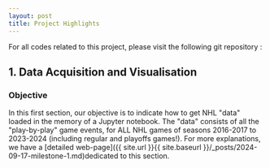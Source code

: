 ```yaml
---
layout: post
title: Project Highlights
---
```


For all codes related to this project, please visit the following git repository :

## 1. Data Acquisition and Visualisation

### Objective
In this first section, our objective is to indicate how to get NHL "data" loaded in the memory of a Jupyter notebook.
The "data" consists of all the "play-by-play" game events, for ALL NHL games of seasons 2016-2017 to 2023-2024 (including regular and playoffs games!). For more explanations, we have a [detailed web-page]({{ site.url }}{{ site.baseurl }}/_posts/2024-09-17-milestone-1.md)dedicated to this section.